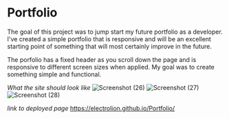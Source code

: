 # Portfolio

The goal of this project was to jump start my future portfolio as a developer. I've created a simple portfolio that is responsive and will be an excellent starting point of something that will most certainly improve in the future.

The porfolio has a fixed header as you scroll down the page and is responsive to different screen sizes when applied. My goal was to create something simple and functional.

*What the site should look like*
![Screenshot (26)](https://user-images.githubusercontent.com/84581536/124309448-b9fdc680-db38-11eb-9bcc-fb42a404e969.png)
![Screenshot (27)](https://user-images.githubusercontent.com/84581536/124309462-be29e400-db38-11eb-92ab-56d57ec4b604.png)
![Screenshot (28)](https://user-images.githubusercontent.com/84581536/124309470-c08c3e00-db38-11eb-9469-35baff77a8d8.png)

*link to deployed page*
https://electrolion.github.io/Portfolio/
